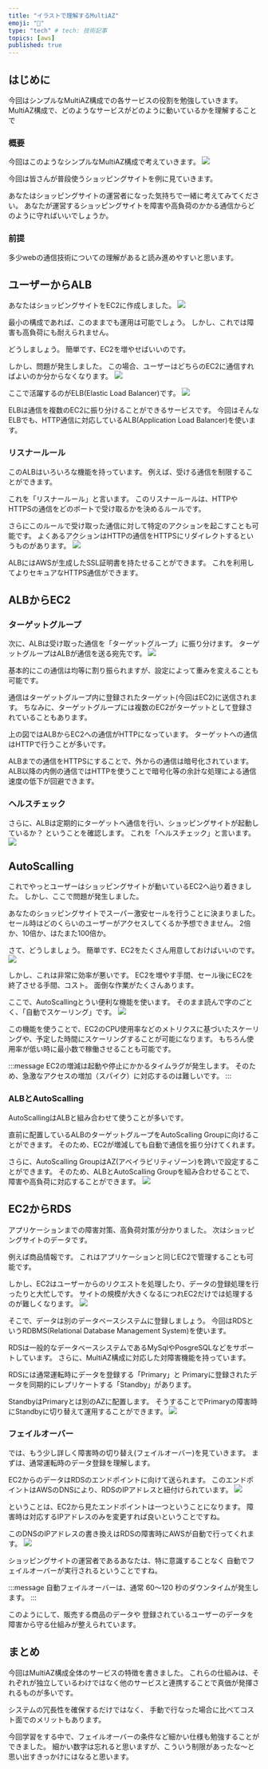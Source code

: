 ```yaml
---
title: "イラストで理解するMultiAZ"
emoji: "🫣"
type: "tech" # tech: 技術記事
topics: [aws]
published: true
---
```

## はじめに
今回はシンプルなMultiAZ構成での各サービスの役割を勉強していきます。
MultiAZ構成で、どのようなサービスがどのように動いているかを理解することで

### 概要
今回はこのようなシンプルなMultiAZ構成で考えていきます。
![](/images/j1.png)

今回は皆さんが普段使うショッピングサイトを例に見ていきます。

あなたはショッピングサイトの運営者になった気持ちで一緒に考えてみてください。
あなたが運営するショッピングサイトを障害や高負荷のかかる通信からどのように守ればいいでしょうか。

### 前提
多少webの通信技術についての理解があると読み進めやすいと思います。

## ユーザーからALB
あなたはショッピングサイトをEC2に作成しました。
![](/images/j2.png)

最小の構成であれば、このままでも運用は可能でしょう。
しかし、これでは障害も高負荷にも耐えられません。

どうしましょう。
簡単です、EC2を増やせばいいのです。

しかし、問題が発生しました。
この場合、ユーザーはどちらのEC2に通信すればよいのか分からなくなります。
![](/images/j8.png)

ここで活躍するのがELB(Elastic Load Balancer)です。
![](/images/j9.png)

ELBは通信を複数のEC2に振り分けることができるサービスです。
今回はそんなELBでも、HTTP通信に対応しているALB(Application Load Balancer)を使います。

### リスナールール
このALBはいろいろな機能を持っています。
例えば、受ける通信を制限することができます。

これを「リスナールール」と言います。
このリスナールールは、HTTPやHTTPSの通信をどのポートで受け取るかを決めるルールです。

さらにこのルールで受け取った通信に対して特定のアクションを起こすことも可能です。
よくあるアクションはHTTPの通信をHTTPSにリダイレクトするというものがあります。
![](/images/j4.png)

ALBにはAWSが生成したSSL証明書を持たせることができます。
これを利用してよりセキュアなHTTPS通信ができます。

## ALBからEC2
### ターゲットグループ
次に、ALBは受け取った通信を「ターゲットグループ」に振り分けます。
ターゲットグループはALBが通信を送る宛先です。
![](/images/j6.png)

基本的にこの通信は均等に割り振られますが、設定によって重みを変えることも可能です。

通信はターゲットグループ内に登録されたターゲット(今回はEC2)に送信されます。
ちなみに、ターゲットグループには複数のEC2がターゲットとして登録されていることもあります。

上の図ではALBからEC2への通信がHTTPになっています。
ターゲットへの通信はHTTPで行うことが多いです。

ALBまでの通信をHTTPSにすることで、外からの通信は暗号化されています。
ALB以降の内側の通信ではHTTPを使うことで暗号化等の余計な処理による通信速度の低下が回避できます。

### ヘルスチェック
さらに、ALBは定期的にターゲットへ通信を行い、ショッピングサイトが起動しているか？
ということを確認します。
これを「ヘルスチェック」と言います。
![](/images/j7.png)

## AutoScalling
これでやっとユーザーはショッピングサイトが動いているEC2へ辿り着きました。
しかし、ここで問題が発生しました。

あなたのショッピングサイトでスーパー激安セールを行うことに決まりました。
セール時はどのくらいのユーザーがアクセスしてくるか予想できません。
2倍か、10倍か、はたまた100倍か。

さて、どうしましょう。
簡単です、EC2をたくさん用意しておけばいいのです。
![](/images/j10.png)

しかし、これは非常に効率が悪いです。
EC2を増やす手間、セール後にEC2を終了させる手間、コスト。
面倒な作業がたくさんあります。

ここで、AutoScallingとうい便利な機能を使います。
そのまま読んで字のごとく、「自動でスケーリング」です。
![](/images/j11.png)

この機能を使うことで、EC2のCPU使用率などのメトリクスに基づいたスケーリングや、予定した時間にスケーリングすることが可能になります。
もちろん使用率が低い時に最小数で稼働させることも可能です。

:::message
EC2の増減は起動や停止にかかるタイムラグが発生します。
そのため、急激なアクセスの増加（スパイク）に対応するのは難しいです。
:::

### ALBとAutoScalling
AutoScallingはALBと組み合わせて使うことが多いです。

直前に配置しているALBのターゲットグループをAutoScalling Groupに向けることができます。
そのため、EC2が増減しても自動で通信を振り分けてくれます。

さらに、AutoScalling GroupはAZ(アベイラビリティゾーン)を跨いで設定することができます。
そのため、ALBとAutoScalling Groupを組み合わせることで、障害や高負荷に対応することができます。
![](/images/j12.png)

## EC2からRDS
アプリケーションまでの障害対策、高負荷対策が分かりました。
次はショッピングサイトのデータです。

例えば商品情報です。
これはアプリケーションと同じEC2で管理することも可能です。

しかし、EC2はユーザーからのリクエストを処理したり、データの登録処理を行ったりと大忙しです。
サイトの規模が大きくなるにつれEC2だけでは処理するのが難しくなります。
![](/images/j13.png)

そこで、データは別のデータベースシステムに登録しましょう。
今回はRDSというRDBMS(Relational Database Management System)を使います。

RDSは一般的なデータベースシステムであるMySqlやPosgreSQLなどをサポートしています。
さらに、MultiAZ構成に対応した対障害機能を持っています。

RDSには通常運転時にデータを登録する「Primary」と
Primaryに登録されたデータを同期的にレプリケートする「Standby」があります。

StandbyはPrimaryとは別のAZに配置します。
そうすることでPrimaryの障害時にStandbyに切り替えて運用することができます。
![](/images/j14.png)

### フェイルオーバー
では、もう少し詳しく障害時の切り替え(フェイルオーバー)を見ていきます。
まずは、通常運転時のデータ登録を理解します。

EC2からのデータはRDSのエンドポイントに向けて送られます。
このエンドポイントはAWSのDNSにより、RDSのIPアドレスと紐付けられています。
![](/images/j16.png)

ということは、EC2から見たエンドポイントは一つということになります。
障害時は対応するIPアドレスのみを変更すれば良いということですね。

このDNSのIPアドレスの書き換えはRDSの障害時にAWSが自動で行ってくれます。
![](/images/j15.png)

ショッピングサイトの運営者であるあなたは、特に意識することなく
自動でフェイルオーバーが実行されるということですね。

:::message
自動フェイルオーバーは、通常 60～120 秒のダウンタイムが発生します。
:::

このようにして、販売する商品のデータや
登録されているユーザーのデータを障害から守る仕組みが整えられています。

## まとめ
今回はMultiAZ構成全体のサービスの特徴を書きました。
これらの仕組みは、それぞれが独立しているわけではなく他のサービスと連携することで真価が発揮されるものが多いです。

システムの冗長性を確保するだけではなく、
手動で行なった場合に比べてコスト面でのメリットもあります。

今回学習をする中で、フェイルオーバーの条件など細かい仕様も勉強することができました。
細かい数字は忘れると思いますが、こういう制限があったな〜と思い出すきっかけにはなると思います。

